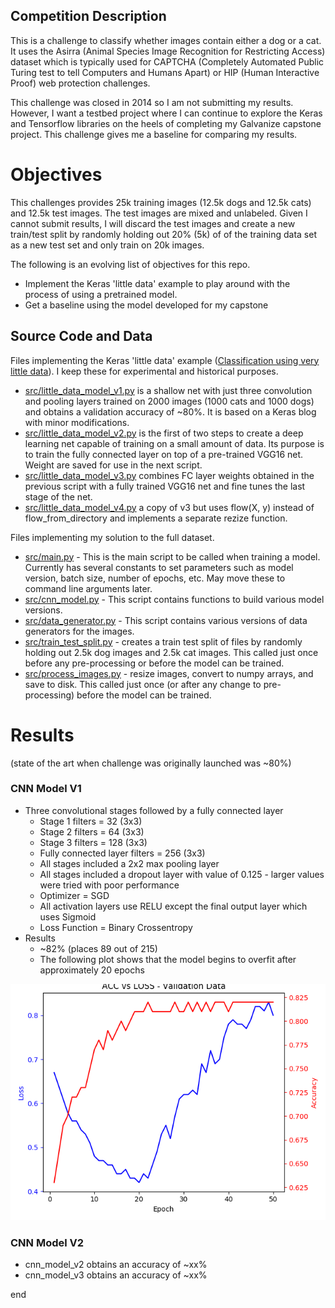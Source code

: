 ## Competition Description

This is a challenge to classify whether images contain either a dog or a cat. It uses the Asirra (Animal Species Image Recognition for Restricting Access) dataset which is typically used for CAPTCHA (Completely Automated Public Turing test to tell Computers and Humans Apart) or HIP (Human Interactive Proof) web protection challenges.

This challenge was closed in 2014 so I am not submitting my results. However, I want a testbed project where I can continue to explore the Keras and Tensorflow libraries on the heels of completing my Galvanize capstone project. This challenge gives me a baseline for comparing my results.

# Objectives

This challenges provides 25k training images (12.5k dogs and 12.5k cats) and 12.5k test images. The test images are mixed and unlabeled. Given I cannot submit results, I will discard the test images and create a new train/test split by randomly holding out 20% (5k) of of the training data set as a new test set and only train on 20k images.

The following is an evolving list of objectives for this repo.

- Implement the Keras 'little data' example to play around with the process of using a pretrained model.
- Get a baseline using the model developed for my capstone

## Source Code and Data

Files implementing the Keras 'little data' example ([Classification using very little data](https://blog.keras.io/building-powerful-image-classification-models-using-very-little-data.html)). I keep these for experimental and historical purposes.

- [src/little_data_model_v1.py](src/little_data_model_v1.py) is a shallow net with just three convolution and pooling layers trained on 2000 images (1000 cats and 1000 dogs) and obtains a validation accuracy of ~80%. It is based on a Keras blog with minor modifications.    
- [src/little_data_model_v2.py](src/little_data_model_v2.py) is the first of two steps to create a deep learning net capable of training on a small amount of data. Its purpose is to train the fully connected layer on top of a pre-trained VGG16 net. Weight are saved for use in the next script.
- [src/little_data_model_v3.py](src/little_data_model_v3.py) combines FC layer weights obtained in the previous script with a fully trained VGG16 net and fine tunes the last stage of the net.
- [src/little_data_model_v4.py](src/little_data_model_v4.py) a copy of v3 but uses flow(X, y) instead of flow_from_directory and implements a separate rezize function.

Files implementing my solution to the full dataset.

- [src/main.py](src/main.py) - This is the main script to be called when training a model. Currently has several constants to set parameters such as model version, batch size, number of epochs, etc. May move these to command line arguments later.
- [src/cnn_model.py](src/cnn_model.py) - This script contains functions to build various model versions.
- [src/data_generator.py](src/data_generator.py) - This script contains various versions of data generators for the images.
- [src/train_test_split.py](src/train_test_split.py) - creates a train test split of files by randomly holding out 2.5k dog images and 2.5k cat images. This called just once before any pre-processing or before the model can be trained.
- [src/process_images.py](src/process_images.py) - resize images, convert to numpy arrays, and save to disk. This called just once (or after any change to pre-processing) before the model can be trained.

# Results

(state of the art when challenge was originally launched was ~80%)

### CNN Model V1

- Three convolutional stages followed by a fully connected layer
    - Stage 1 filters = 32 (3x3)
    - Stage 2 filters = 64 (3x3)
    - Stage 3 filters = 128 (3x3)
    - Fully connected layer filters = 256 (3x3)
    - All stages included a 2x2 max pooling layer
    - All stages included a dropout layer with value of 0.125 - larger values were tried with poor performance
    - Optimizer = SGD
    - All activation layers use RELU except the final output layer which uses Sigmoid
    - Loss Function = Binary Crossentropy
- Results
    - ~82% (places 89 out of 215)
    - The following plot shows that the model begins to overfit after approximately 20 epochs  

<p align="center">
<img src="img/loss_vs_acc_mdl_v1.png" width="650">
</p>

### CNN Model V2

- cnn_model_v2 obtains an accuracy of ~xx%
- cnn_model_v3 obtains an accuracy of ~xx%












end
